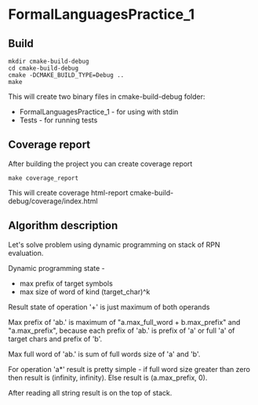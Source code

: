 # FormalLanguagesPractice_1

## Build
```
mkdir cmake-build-debug
cd cmake-build-debug
cmake -DCMAKE_BUILD_TYPE=Debug ..
make
```

This will create two binary files in cmake-build-debug folder:

+ FormalLanguagesPractice_1 - for using with stdin
+ Tests - for running tests

## Coverage report

After building the project you can create coverage report

```
make coverage_report
```

This will create coverage html-report cmake-build-debug/coverage/index.html


## Algorithm description

Let's solve problem using dynamic programming on stack of RPN evaluation.

Dynamic programming state - 
+ max prefix of target symbols 
+ max size of word of kind (target_char)^k

Result state of operation '+' is just maximum of both operands


Max prefix of 'ab.' is maximum of "a.max_full_word + b.max_prefix" and "a.max_prefix", because each prefix of 'ab.' is prefix of 'a' or full 'a' of target chars and prefix of 'b'.

Max full word of 'ab.' is sum of full words size of 'a' and 'b'.


For operation 'a*' result is pretty simple - if full word size greater than zero then result is (infinity, infinity). Else result is (a.max_prefix, 0).

After reading all string result is on the top of stack.
